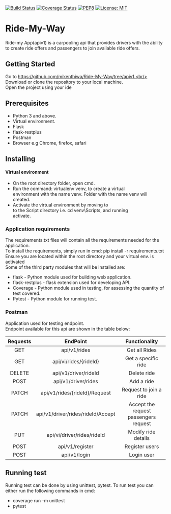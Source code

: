 [![Build Status](https://travis-ci.org/mikenthiwa/Ride-My-Way.svg?branch=apiv1)](https://travis-ci.org/mikenthiwa/Ride-My-Way)
[![Coverage Status](https://coveralls.io/repos/github/mikenthiwa/Ride-My-Way/badge.svg?branch=apiv1)](https://coveralls.io/github/mikenthiwa/Ride-My-Way?branch=apiv1)
[![PEP8](https://img.shields.io/badge/code%20style-pep8-orange.svg)](https://www.python.org/dev/peps/pep-0008/)
[![License: MIT](https://img.shields.io/badge/License-MIT-yellow.svg)](https://opensource.org/licenses/MIT)
# Ride-My-Way

Ride-my App(apiv1) is a carpooling api that provides drivers with the ability to create ride offers and passengers  to join available ride offers.

## Getting Started

Go to https://github.com/mikenthiwa/Ride-My-Way/tree/apiv1.<br/>
Download or clone the repository to your local machine.<br/>
Open the project using your ide

## Prerequisites

* Python 3 and above.
* Virtual environment.
* Flask
* flask-restplus
* Postman
* Browser e.g Chrome, firefox, safari

## Installing

#### Virtual environment

* On the root directory folder, open cmd.
* Run the command: virtualenv venv,  to create a virtual <br/>
 environment with the name venv. Folder with the name venv will <br>
 created.
* Activate the virtual environment by moving to <br>
to the Script directory i.e. cd venv\Scripts, and running <br>
activate.

### Application requirements

The requirements.txt files will contain all the requirements needed 
for the application. <br>
To install the requirements, simply run in cmd: pip install -r requirements.txt <br/>
Ensure you are located within the root directory and your virtual env. is activated <br/>
Some of the third party modules that will be installed are: 
* flask - Python module used for building web application.
* flask-restplus - flask extension used for developing API.
* Coverage - Python module used in testing, for assessing the quantity of test covered.
* Pytest - Python module for running test.

### Postman
Application used for testing endpoint. <br>
Endpoint available for this api are shown in the table below:

|Requests     |   EndPoint                          | Functionality
|:-----------:|:-----------------------------------:|:--------------:
   GET        |  api/v1/rides                       | Get all Rides 
   GET        |  api/vi/rides/{rideId}              | Get a specific ride
   DELETE     |  api/v1/driver/rideId               | Delete ride          
   POST       |  api/v1/driver/rides                | Add a ride                  
   PATCH      |  api/v1/rides/{rideId}/Request      | Request to join a ride
   PATCH      |  api/v1/driver/rides/rideId/Accept  | Accept the request passengers request
   PUT        |  api/vi/driver/rides/rideId         | Modify ride details
   POST       |  api/v1/register                    | Register users
   POST       |  api/v1/login                       | Login user                       

## Running test

Running test can be done by using unittest, pytest.
To run test you can either run the following commands in cmd:
* coverage run -m unittest
* pytest




    
 
